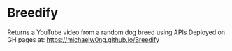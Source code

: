 # Breedify
Returns a YouTube video from a random dog breed using APIs 
Deployed on GH pages at: https://michaelw0ng.github.io/Breedify
